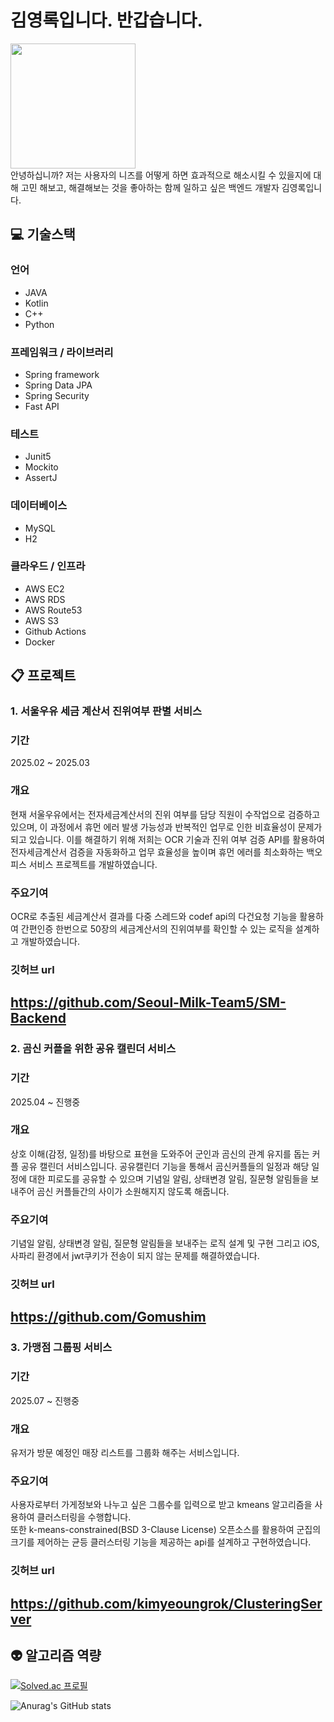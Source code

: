 # 김영록입니다. 반갑습니다.
<img src="https://github.com/user-attachments/assets/1a8b89fb-4a32-47ea-b9b7-fcc9393cc2ed" width="200" height="200"/> </br>
안녕하십니까? 저는 사용자의 니즈를 어떻게 하면 효과적으로 해소시킬 수 있을지에 대해 고민 해보고, 해결해보는 것을
좋아하는 함께 일하고 싶은 백엔드 개발자 김영록입니다.
## 💻 기술스택
### 언어
- JAVA
- Kotlin
- C++
- Python
### 프레임워크 / 라이브러리
- Spring framework
- Spring Data JPA
- Spring Security
- Fast API
### 테스트
- Junit5
- Mockito
- AssertJ
### 데이터베이스
- MySQL
- H2
### 클라우드 / 인프라
- AWS EC2
- AWS RDS
- AWS Route53
- AWS S3
- Github Actions
- Docker
## 📋 프로젝트
### 1. 서울우유 세금 계산서 진위여부 판별 서비스
### 기간
2025.02 ~ 2025.03
### 개요
현재 서울우유에서는 전자세금계산서의 진위 여부를 담당 직원이 수작업으로 검증하고 있으며, 이 과정에서 휴먼 에러 발생 가능성과 반복적인 업무로 인한 비효율성이 문제가 되고 있습니다.
이를 해결하기 위해 저희는 OCR 기술과 진위 여부 검증 API를 활용하여 전자세금계산서 검증을 자동화하고 업무 효율성을 높이며 휴먼 에러를 최소화하는 백오피스 서비스 프로젝트를 개발하였습니다.
### 주요기여
OCR로 추출된 세금계산서 결과를 다중 스레드와 codef api의 다건요청 기능을 활용하여 간편인증 한번으로 50장의 세금계산서의 진위여부를 확인할 수 있는 로직을 설계하고 개발하였습니다.
### 깃허브 url
https://github.com/Seoul-Milk-Team5/SM-Backend
---
### 2. 곰신 커플을 위한 공유 캘린더 서비스
### 기간
2025.04 ~ 진행중
### 개요
상호 이해(감정, 일정)를 바탕으로 표현을 도와주어 군인과 곰신의 관계 유지를 돕는 커플 공유 캘린더 서비스입니다. 공유캘린더 기능을 통해서 곰신커플들의 일정과 해당 일정에 대한 피로도를 공유할 수 있으며
기념일 알림, 상태변경 알림, 질문형 알림들을 보내주어 곰신 커플들간의 사이가 소원해지지 않도록 해줍니다.
### 주요기여
기념일 알림, 상태변경 알림, 질문형 알림들을 보내주는 로직 설계 및 구현 그리고 iOS, 사파리 환경에서 jwt쿠키가 전송이 되지 않는 문제를 해결하였습니다.
### 깃허브 url
https://github.com/Gomushim
---
### 3. 가맹점 그룹핑 서비스
### 기간
2025.07 ~ 진행중
### 개요
유저가 방문 예정인 매장 리스트를 그룹화 해주는 서비스입니다.
### 주요기여
사용자로부터 가게정보와 나누고 싶은 그룹수를 입력으로 받고 kmeans 알고리즘을 사용하여 클러스터링을 수행합니다. </br>
또한 k-means-constrained(BSD 3-Clause License) 오픈소스를 활용하여 군집의 크기를 제어하는 균등 클러스터링 기능을 제공하는 api를 설계하고 구현하였습니다.
### 깃허브 url
https://github.com/kimyeoungrok/ClusteringServer
---
## 👽 알고리즘 역량
[![Solved.ac
프로필](http://mazassumnida.wtf/api/v2/generate_badge?boj=praoo800)](https://solved.ac/praoo800)

![Anurag's GitHub stats](https://github-readme-stats.vercel.app/api?username=kimyeoungrok&show_icons=true&theme=dracula)
